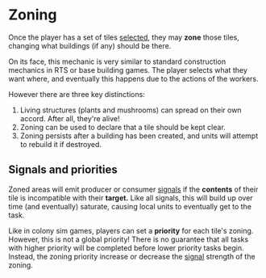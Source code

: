 # Zoning

Once the player has a set of tiles [selected](selection-tools.md), they may **zone** those tiles, changing what buildings (if any) should be there.

On its face, this mechanic is very similar to standard construction mechanics in RTS or base building games.
The player selects what they want where, and eventually this happens due to the actions of the workers.

However there are three key distinctions:

1. Living structures (plants and mushrooms) can spread on their own accord. After all, they're alive!
2. Zoning can be used to declare that a tile should be kept clear.
3. Zoning persists after a building has been created, and units will attempt to rebuild it if destroyed.

## Signals and priorities

Zoned areas will emit producer or consumer [signals](../glossary.md#signal) if the **contents** of their tile is incompatible with their **target.**
Like all signals, this will build up over time (and eventually) saturate,
causing local units to eventually get to the task.

Like in colony sim games, players can set a **priority** for each tile's zoning.
However, this is not a global priority!
There is no guarantee that all tasks with higher priority will be completed before lower priority tasks begin.
Instead, the zoning priority increase or decrease the [signal](../glossary.md#signal) strength of the zoning.
